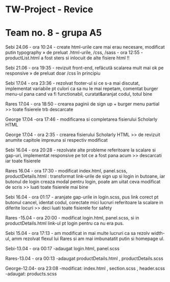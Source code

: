 # TW-Project - Revice
# Team no. 8 - grupa A5



Sebi 24.06 - ora 10:24 - create html-urile care mai erau necesare, modificat putin typography » de preluat .html-urile, /css, /sass
           - ora 12:55 - productList.html a fost sters si inlocuit de alte fisiere html !!

Sebi 21.06 - ora 19:35 - revizuit front-end, refăcută scalarea mult mai ok pe responsive » de preluat doar /css în principiu

Sebi 17.04 - ora 23:36 - rezolvat footer-ul si ce s-a mai discutat, implementat variabile pt culori ca sa nu le mai repetam, comentat burger menu-ul pana cand va fi functionabil, curatat&aranjat codul, totul bine

Rares 17.04 - ora 18:50 - crearea paginii de sign up + burger menu partial >> toate fisierele trb descarcate

George 17.04 -ora 17:46 - modificarea si completarea fisierului Scholarly HTML

George 17.04 - ora 2:35 - crearea fisierului Scholarly HTML >> de revizuit anumite capitole impreuna si respectiv modificat

Sebi 16.04 - ora 20:28 - rezolvate alte probleme referitoare la scalare si gap-uri, implementat responsive pe tot ce a fost pana acum >> descarcati iar toate fisierele

Rares 16.04 - ora 17:30 - modificat index.html, panel.scss, productDetails.html : transformat link-urile de sign up si login in butoane, iar butonul de login creaza modal pentru login, poate am uitat ceva modificat de scris >> luati toate fisierele mai bine

Sebi 16.04 - ora 01:17 - aranjate gap-urile in login.scss, pus link corect pt butonul cancel, identat codul, corectate mici lucruri referitoare la scalare in diferite locuri >> deci luati toate fisierele for safety 

Rares -15.04 - ora 20:00 - modificat login.html, panel.scss, si in productDetails.html link-ul pt login pentru ca nu era pus.

Sebi 15.04 - ora 17:13 - am modificat in mai multe lucruri ca sa rezolv width-ul, amm rezolvat flexul lui Rares si am mai imbunatatit putin si homepage ul.

Sebi-13.04 - ora 00:17 -adaugat login.html, panel.scss

Rares-13.04 - ora 00:13 -adaugat productDetails.html , productDetails.scss

George-12.04- ora 23:08 -modificat: index.html  ,  section.scss  ,  header.scss
                        -adaugat: products.scss
